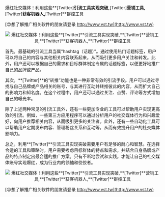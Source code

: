 爆红社交媒体！利用这些**[Twitter]**引流工具实现突破,**[Twitter]**营销工具,**[Twitter]**获客机器人,**[Twitter]**群控工具

[😍想了解推广相关软件的朋友请登录 http://www.vst.tw](http://www.vst.tw)

 <center><img src="https://vst.tw/MP4/tuiguang/png/6.png" alt="爆红社交媒体！利用这些**[Twitter]**引流工具实现突破,**[Twitter]**营销工具,**[Twitter]**获客机器人,**[Twitter]**群控工具"></center>

首先，最基础的引流工具当属“hashtag（话题）”。通过使用热门话题标签，用户可以将自己的内容与其他相关内容联系起来，从而吸引更多用户关注和转发。此外，用户还可以根据自己的需求和目标群体制定专属的话题标签，以便更好地推广自己的品牌或产品。

其次，**[Twitter]**的“转推”功能也是一种非常有效的引流手段。用户可以通过寻找与自己品牌或产品相关的账号，与其进行互动并转推彼此的内容，从而扩大自己的影响力和知名度。在这个过程中，用户还可以通过关注、点赞、评论等方式增加自己的曝光率。

除了上述两种常见的引流工具外，还有一些更加专业的工具可以帮助用户实现更高效的引流。例如，一些第三方应用程序可以通过分析用户的社交媒体行为和兴趣爱好，向用户推荐相关内容，从而吸引更多的关注者。此外，还有一些自动化工具可以帮助用户定期发布内容、管理粉丝关系和互动等，从而有效提升用户的社交媒体影响力。

总之，利用**[Twitter]**引流工具实现突破需要用户有足够的耐心和智慧。在选择合适的工具和策略时，用户需要考虑目标群体的特点和需求，并结合自身品牌或产品的特点制定出最合适的推广方案。只有不断地尝试和实践，才能让自己的社交媒体账号实现爆红，成为行业内的领袖和佼佼者。

 <center><img src="https://vst.tw/MP4/tuiguang/png/6.png" alt="爆红社交媒体！利用这些**[Twitter]**引流工具实现突破,**[Twitter]**营销工具,**[Twitter]**获客机器人,**[Twitter]**群控工具"></center>

[😍想了解推广相关软件的朋友请登录 http://www.vst.tw](http://www.vst.tw)



